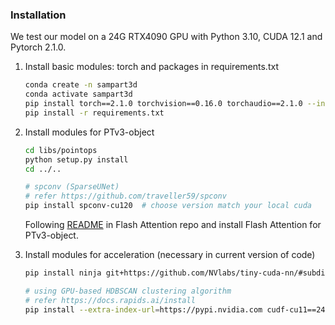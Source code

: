 ### Installation

We test our model on a 24G RTX4090 GPU with Python 3.10, CUDA 12.1 and Pytorch 2.1.0.

1. Install basic modules: torch and packages in requirements.txt
    ```bash
    conda create -n sampart3d
    conda activate sampart3d
    pip install torch==2.1.0 torchvision==0.16.0 torchaudio==2.1.0 --index-url https://download.pytorch.org/whl/cu121
    pip install -r requirements.txt
    ```

2. Install modules for PTv3-object
    ```bash
    cd libs/pointops
    python setup.py install
    cd ../..

    # spconv (SparseUNet)
    # refer https://github.com/traveller59/spconv
    pip install spconv-cu120  # choose version match your local cuda
    ```

    Following [README](https://github.com/Dao-AILab/flash-attention) in Flash Attention repo and install Flash Attention for PTv3-object.


3. Install modules for acceleration (necessary in current version of code)
    ```bash
    pip install ninja git+https://github.com/NVlabs/tiny-cuda-nn/#subdirectory=bindings/torch

    # using GPU-based HDBSCAN clustering algorithm
    # refer https://docs.rapids.ai/install
    pip install --extra-index-url=https://pypi.nvidia.com cudf-cu11==24.6.* cuml-cu11==24.6.*
    ```
